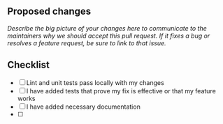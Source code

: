 ## Proposed changes

_Describe the big picture of your changes here to communicate to the maintainers why we should accept this pull request. If it fixes a bug or resolves a feature request, be sure to link to that issue._

## Checklist

- [ ] Lint and unit tests pass locally with my changes
- [ ] I have added tests that prove my fix is effective or that my feature works
- [ ] I have added necessary documentation
- [ ] 
